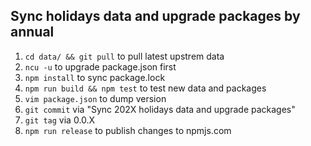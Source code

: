 ## Sync holidays data and upgrade packages by annual

1. `cd data/ && git pull` to pull latest upstrem data
2. `ncu -u` to upgrade package.json first
3. `npm install` to sync package.lock
4. `npm run build && npm test` to test new data and packages
5. `vim package.json` to dump version
5. `git commit` via "Sync 202X holidays data and upgrade packages"
6. `git tag` via 0.0.X
7. `npm run release` to publish changes to npmjs.com
